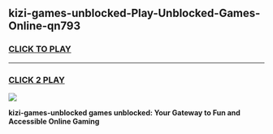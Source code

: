 
## kizi-games-unblocked-Play-Unblocked-Games-Online-qn793
<h3>
<a href="https://premium76.site?title=kizi-games-unblocked&ref=25A">CLICK TO PLAY</a></h3>
<hr>

<h3>
<a href="https://premium76.site?title=kizi-games-unblocked&ref=25A">CLICK 2 PLAY</a>
  
</h3>

<a href="https://premium76.site?title=kizi-games-unblocked&ref=25A"><img src="https://clearcache.store/games.png"></a>


**kizi-games-unblocked games unblocked: Your Gateway to Fun and Accessible Online Gaming**
